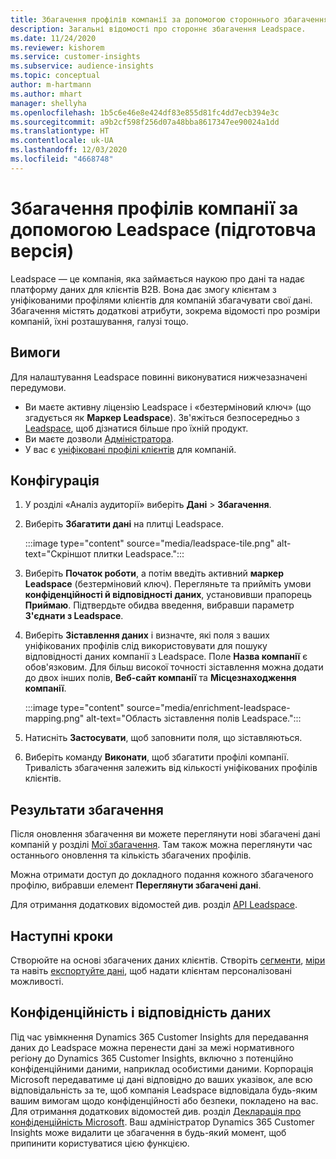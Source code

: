 ```yaml
---
title: Збагачення профілів компанії за допомогою стороннього збагачення Leadspace
description: Загальні відомості про стороннє збагачення Leadspace.
ms.date: 11/24/2020
ms.reviewer: kishorem
ms.service: customer-insights
ms.subservice: audience-insights
ms.topic: conceptual
author: m-hartmann
ms.author: mhart
manager: shellyha
ms.openlocfilehash: 1b5c6e46e8e424df83e855d81fc4dd7ecb394e3c
ms.sourcegitcommit: a9b2cf598f256d07a48bba8617347ee90024a1dd
ms.translationtype: HT
ms.contentlocale: uk-UA
ms.lasthandoff: 12/03/2020
ms.locfileid: "4668748"
---
```

# <a name="enrichment-of-company-profiles-with-leadspace-preview"></a>Збагачення профілів компанії за допомогою Leadspace (підготовча версія)

Leadspace — це компанія, яка займається наукою про дані та надає платформу даних для клієнтів B2B. Вона дає змогу клієнтам з уніфікованими профілями клієнтів для компаній збагачувати свої дані. Збагачення містять додаткові атрибути, зокрема відомості про розміри компаній, їхні розташування, галузі тощо.

## <a name="prerequisites"></a>Вимоги

Для налаштування Leadspace повинні виконуватися нижчезазначені передумови.

- Ви маєте активну ліцензію Leadspace і «безтерміновий ключ» (що згадується як **Маркер Leadspace**). Зв'яжіться безпосередньо з [Leadspace](https://www.leadspace.com/products/leadspace-on-demand/), щоб дізнатися більше про їхній продукт.
- Ви маєте дозволи [Адміністратора](permissions.md#administrator).
- У вас є [уніфіковані профілі клієнтів](customer-profiles.md) для компаній.

## <a name="configuration"></a>Конфігурація

1. У розділі «Аналіз аудиторії» виберіть **Дані** > **Збагачення**.

1. Виберіть **Збагатити дані** на плитці Leadspace.

   :::image type="content" source="media/leadspace-tile.png" alt-text="Скріншот плитки Leadspace.":::

1. Виберіть **Початок роботи**, а потім введіть активний **маркер Leadspace** (безтерміновий ключ). Перегляньте та прийміть умови **конфіденційності й відповідності даних**, установивши прапорець **Приймаю**. Підтвердьте обидва введення, вибравши параметр **З'єднати з Leadspace**.

1. Виберіть **Зіставлення даних** і визначте, які поля з ваших уніфікованих профілів слід використовувати для пошуку відповідності даних компанії з Leadspace. Поле **Назва компанії** є обов'язковим. Для більш високої точності зіставлення можна додати до двох інших полів, **Веб-сайт компанії** та **Місцезнаходження компанії**.

   :::image type="content" source="media/enrichment-leadspace-mapping.png" alt-text="Область зіставлення полів Leadspace.":::
   
1. Натисніть **Застосувати**, щоб заповнити поля, що зіставляються.

1. Виберіть команду **Виконати**, щоб збагатити профілі компанії. Тривалість збагачення залежить від кількості уніфікованих профілів клієнтів.

## <a name="enrichment-results"></a>Результати збагачення

Після оновлення збагачення ви можете переглянути нові збагачені дані компаній у розділі [Мої збагачення](enrichment-hub.md). Там також можна переглянути час останнього оновлення та кількість збагачених профілів.

Можна отримати доступ до докладного подання кожного збагаченого профілю, вибравши елемент **Переглянути збагачені дані**.

Для отримання додаткових відомостей див. розділ [API Leadspace](https://support.leadspace.com/hc/en-us/sections/201997649-API).

## <a name="next-steps"></a>Наступні кроки

Створюйте на основі збагачених даних клієнтів. Створіть [сегменти](segments.md), [міри](measures.md) та навіть [експортуйте дані](export-destinations.md), щоб надати клієнтам персоналізовані можливості.

## <a name="data-privacy-and-compliance"></a>Конфіденційність і відповідність даних

Під час увімкнення Dynamics 365 Customer Insights для передавання даних до Leadspace можна перенести дані за межі нормативного регіону до Dynamics 365 Customer Insights, включно з потенційно конфіденційними даними, наприклад особистими даними. Корпорація Microsoft передаватиме ці дані відповідно до ваших указівок, але всю відповідальність за те, щоб компанія Leadspace відповідала будь-яким вашим вимогам щодо конфіденційності або безпеки, покладено на вас. Для отримання додаткових відомостей див. розділ [Декларація про конфіденційність Microsoft](https://go.microsoft.com/fwlink/?linkid=396732).
Ваш адміністратор Dynamics 365 Customer Insights може видалити це збагачення в будь-який момент, щоб припинити користуватися цією функцією.